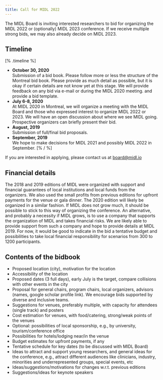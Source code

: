 ```yaml
---
title: Call for MIDL 2022
---
```


The MIDL Board is inviting interested researchers to bid for organizing the MIDL 2022 or (optionally) MIDL 2023 conference. If we receive multiple strong bids, we may also already decide on MIDL 2023.

## Timeline

[% .timeline %]
* **October 30, 2020**  
  Submission of a bid book. Please follow more or less the structure of the Montreal bid book. 
  Please provide as much detail as possible, but it is okay if certain details are not know yet at this stage. We will provide feedback on any bid via e-mail or during the MIDL 2020 meeting. and provide a bid template.
* **July 6-8, 2020**  
  At MIDL 2020 in Montreal, we will organize a meeting with the MIDL Board and those who expressed interest to organize MIDL 2022 or 2023. We will have an open discussion about where we see MIDL going. Prospective organizers can briefly present their bid.
* **August, 2019**  
  Submission of full/final bid proposals.
* **September, 2019**  
  We hope to make decisions for MIDL 2021 and possibly MIDL 2022 in September.
[% / %]

If you are interested in applying, please contact us at [board@midl.io](mailto:board@midl.io)

## Financial details

The 2018 and 2019 editions of MIDL were organized with support and financial guarantees of local institutions and local funds from the organizers. We also used the small profits from previous editions for upfront payments for the venue or gala dinner. The 2020 edition will likely be organized in a similar fashion. If MIDL does not grow much, it should be possible to stick to this way of organizing the conference. An alternative, and probably a necessity if MIDL grows, is to use a company that supports the organization of MIDL and takes financial risks. We are likely able to provide support from such a company and hope to provide details at MIDL 2019. For now, it would be good to indicate in the bid a tentative budget and possibilities to take local financial responsibility for scenarios from 300 to 1200 participants.

## Contents of the bidbook

* Proposed location (city), motivation for the location
* Accessibility of the location
* Proposed dates (3 full days), early July is the target, compare collisions with other events in the city
* Proposal for general chairs, program chairs, local organizers, advisors (names, google scholar profile link). We encourage bids supported by diverse and inclusive teams.
* Suggestions for venues, preferably multiple, with capacity for attendees (single track) and posters
* Cost estimation for venues, with food/catering, strong/weak points of the venues
* Optional: possibilities of local sponsorship, e.g., by university, tourism/conference office
* Possibilities for hotels/lodging near/in the venue
* Budget estimates for upfront payments, if any
* Tentative schedule for key dates (to be discussed with MIDL Board)
* Ideas to attract and support young researchers, and general ideas for the conference, e.g., attract different audiences like clinicians, industry, minorities and underrepresented groups, special events, etc
* Ideas/suggestions/motivations for changes w.r.t. previous editions
* Suggestions/ideas for keynote speakers

